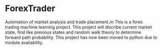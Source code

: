 # ForexTrader
Automation of market analysis and trade placement./n
This is a forex trading machine learning project. This project will discribe current market state, find like previous states and random walk theory to determine forward path probability.
This project has now been moved to python due to module availability.
